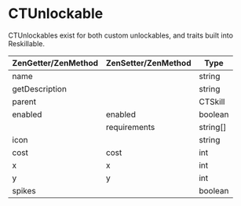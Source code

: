 # CTUnlockable

CTUnlockables exist for both custom unlockables, and traits built into Reskillable.

| ZenGetter/ZenMethod | ZenSetter/ZenMethod | Type     |
|---------------------|---------------------|----------|
| name                |                     | string   |
| getDescription      |                     | string   |
| parent              |                     | CTSkill  |
| enabled             | enabled             | boolean  |
|                     | requirements        | string[] |
| icon                |                     | string   |
| cost                | cost                | int      |
| x                   | x                   | int      |
| y                   | y                   | int      |
| spikes              |                     | boolean  |